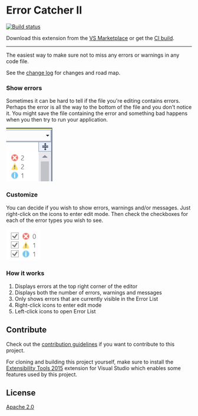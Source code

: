 # Error Catcher II

[![Build status](https://ci.appveyor.com/api/projects/status/vuhkj8kbks3fewri?svg=true)](https://ci.appveyor.com/project/madskristensen/errorcatcher)

Download this extension from the [VS Marketplace](https://marketplace.visualstudio.com/items?itemName=MadsKristensen.ErrorCatcherII)
or get the [CI build](http://vsixgallery.com/extension/376e6cdc-893d-4ae7-ad93-325575c35301/).

---------------------------------------

The easiest way to make sure not to miss any errors or warnings in any code file.

See the [change log](CHANGELOG.md) for changes and road map.

### Show errors

Sometimes it can be hard to tell if the file you're editing
contains errors. Perhaps the error is all the way to the bottom
of the file and you don't notice it. You might save the file
containing the error and something bad happens when you then
try to run your application.

![Adornment](art/adornment.png)

### Customize
You can decide if you wish to show errors, warnings and/or messages. Just right-click on the icons to enter edit mode. Then check the checkboxes for each of the error types you wish to see.

![Edit Mode](art/edit-mode.png)

### How it works

1. Displays errors at the top right corner of the editor
2. Displays both the number of errors, warnings and messages
3. Only shows errors that are currently visible in the Error List
4. Right-click icons to enter edit mode
5. Left-click icons to open Error List

## Contribute
Check out the [contribution guidelines](.github/CONTRIBUTING.md)
if you want to contribute to this project.

For cloning and building this project yourself, make sure
to install the
[Extensibility Tools 2015](https://visualstudiogallery.msdn.microsoft.com/ab39a092-1343-46e2-b0f1-6a3f91155aa6)
extension for Visual Studio which enables some features
used by this project.

## License
[Apache 2.0](LICENSE)